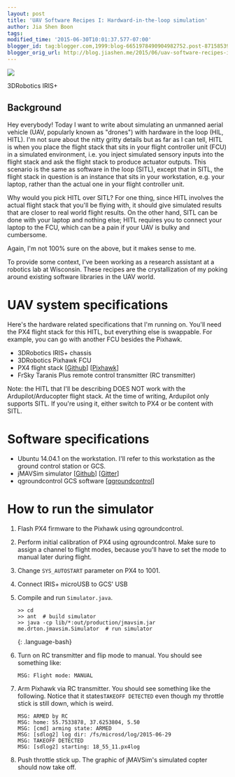 ```yaml
---
layout: post
title: 'UAV Software Recipes I: Hardward-in-the-loop simulation'
author: Jia Shen Boon
tags:
modified_time: '2015-06-30T10:01:37.577-07:00'
blogger_id: tag:blogger.com,1999:blog-6651978490904982752.post-871585390835275053
blogger_orig_url: http://blog.jiashen.me/2015/06/uav-software-recipes-i-hardward-in-loop.html
---
```


[![](https://blog.adafruit.com/wp-content/uploads/2014/10/NewImage183.png)](https://blog.adafruit.com/wp-content/uploads/2014/10/NewImage183.png)

3DRobotics IRIS+

## Background

Hey everybody! Today I want to write about simulating an unmanned aerial vehicle (UAV, popularly known as "drones") with hardware in the loop (HIL, HITL). I'm not sure about the nitty gritty details but as far as I can tell, HITL is when you place the flight stack that sits in your flight controller unit (FCU) in a simulated environment, i.e. you inject simulated sensory inputs into the flight stack and ask the flight stack to produce actuator outputs. This scenario is the same as software in the loop (SITL), except that in SITL, the flight stack in question is an instance that sits in your workstation, e.g. your laptop, rather than the actual one in your flight controller unit.

Why would you pick HITL over SITL? For one thing, since HITL involves the actual flight stack that you'll be flying with, it should give simulated results that are closer to real world flight results. On the other hand, SITL can be done with your laptop and nothing else; HITL requires you to connect your laptop to the FCU, which can be a pain if your UAV is bulky and cumbersome.

Again, I'm not 100% sure on the above, but it makes sense to me.

To provide some context, I've been working as a research assistant at a robotics lab at Wisconsin. These recipes are the crystallization of my poking around existing software libraries in the UAV world.

# UAV system specifications

Here's the hardware related specifications that I'm running on. You'll need the PX4 flight stack for this HITL, but everything else is swappable. For example, you can go with another FCU besides the Pixhawk.

*   3DRobotics IRIS+ chassis
*   3DRobotics Pixhawk FCU
*   PX4 flight stack [[Github](https://github.com/PX4/Firmware)] [[Pixhawk](https://pixhawk.org/start)]
*   FrSky Taranis Plus remote control transmitter (RC transmitter)

Note: the HITL that I'll be describing DOES NOT work with the Ardupilot/Arducopter flight stack. At the time of writing, Ardupilot only supports SITL. If you're using it, either switch to PX4 or be content with SITL.

# Software specifications

*   Ubuntu 14.04.1 on the workstation. I'll refer to this workstation as the ground control station or GCS.
*   jMAVSim simulator [[Github](https://github.com/DrTon/jMAVSim)] [[Gitter](https://gitter.im/DrTon/jMAVSim)]
*   qgroundcontrol GCS software [[qgroundcontrol](http://qgroundcontrol.org/)]

# How to run the simulator

1.  Flash PX4 firmware to the Pixhawk using qgroundcontrol.
2.  Perform initial calibration of PX4 using qgroundcontrol. Make sure to assign a channel to flight modes, because you'll have to set the mode to manual later during flight.
3.  Change `SYS_AUTOSTART` parameter on PX4 to 1001.
4.  Connect IRIS+ microUSB to GCS' USB
5.  Compile and run `Simulator.java`.

    ~~~
    >> cd
    >> ant  # build simulator
    >> java -cp lib/*:out/production/jmavsim.jar me.drton.jmavsim.Simulator  # run simulator
    ~~~
    {: .language-bash}

6.  Turn on RC transmitter and flip mode to manual. You should see something like:

    ```
    MSG: Flight mode: MANUAL
    ```

7.  Arm Pixhawk via RC transmitter. You should see something like the following. Notice that it states`TAKEOFF DETECTED` even though my throttle stick is still down, which is weird.

    ```
    MSG: ARMED by RC
    MSG: home: 55.7533878, 37.6253804, 5.50
    MSG: [cmd] arming state: ARMED
    MSG: [sdlog2] log dir: /fs/microsd/log/2015-06-29
    MSG: TAKEOFF DETECTED
    MSG: [sdlog2] starting: 18_55_11.px4log
    ```

8.  Push throttle stick up. The graphic of jMAVSim's simulated copter should now take off.